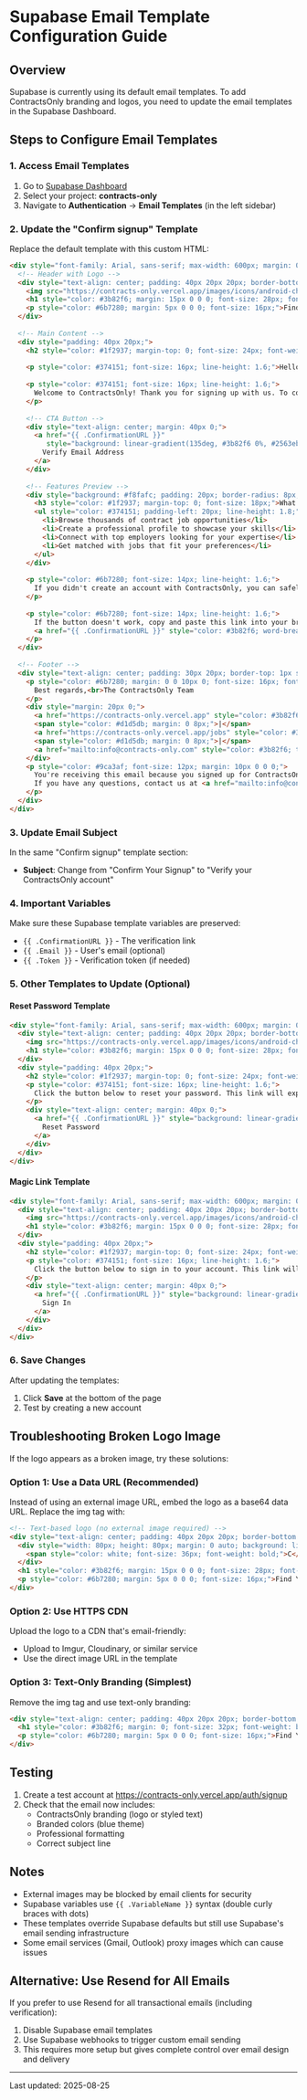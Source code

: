 # Supabase Email Template Configuration Guide

## Overview
Supabase is currently using its default email templates. To add ContractsOnly branding and logos, you need to update the email templates in the Supabase Dashboard.

## Steps to Configure Email Templates

### 1. Access Email Templates
1. Go to [Supabase Dashboard](https://supabase.com/dashboard)
2. Select your project: **contracts-only**
3. Navigate to **Authentication** → **Email Templates** (in the left sidebar)

### 2. Update the "Confirm signup" Template

Replace the default template with this custom HTML:

```html
<div style="font-family: Arial, sans-serif; max-width: 600px; margin: 0 auto; background: #ffffff;">
  <!-- Header with Logo -->
  <div style="text-align: center; padding: 40px 20px 20px; border-bottom: 1px solid #e5e7eb;">
    <img src="https://contracts-only.vercel.app/images/icons/android-chrome-192x192-light.png" alt="ContractsOnly" style="width: 80px; height: 80px;" />
    <h1 style="color: #3b82f6; margin: 15px 0 0 0; font-size: 28px; font-weight: bold;">ContractsOnly</h1>
    <p style="color: #6b7280; margin: 5px 0 0 0; font-size: 16px;">Find Your Next Contract Job</p>
  </div>
  
  <!-- Main Content -->
  <div style="padding: 40px 20px;">
    <h2 style="color: #1f2937; margin-top: 0; font-size: 24px; font-weight: bold;">Verify Your Email Address</h2>
    
    <p style="color: #374151; font-size: 16px; line-height: 1.6;">Hello,</p>
    
    <p style="color: #374151; font-size: 16px; line-height: 1.6;">
      Welcome to ContractsOnly! Thank you for signing up with us. To complete your registration and start finding amazing contract opportunities, please verify your email address by clicking the button below.
    </p>
    
    <!-- CTA Button -->
    <div style="text-align: center; margin: 40px 0;">
      <a href="{{ .ConfirmationURL }}" 
         style="background: linear-gradient(135deg, #3b82f6 0%, #2563eb 100%); color: white; padding: 16px 32px; text-decoration: none; border-radius: 8px; display: inline-block; font-weight: bold; font-size: 16px; box-shadow: 0 4px 14px 0 rgba(59, 130, 246, 0.4);">
        Verify Email Address
      </a>
    </div>
    
    <!-- Features Preview -->
    <div style="background: #f8fafc; padding: 20px; border-radius: 8px; margin: 30px 0;">
      <h3 style="color: #1f2937; margin-top: 0; font-size: 18px;">What you can do with ContractsOnly:</h3>
      <ul style="color: #374151; padding-left: 20px; line-height: 1.8;">
        <li>Browse thousands of contract job opportunities</li>
        <li>Create a professional profile to showcase your skills</li>
        <li>Connect with top employers looking for your expertise</li>
        <li>Get matched with jobs that fit your preferences</li>
      </ul>
    </div>
    
    <p style="color: #6b7280; font-size: 14px; line-height: 1.6;">
      If you didn't create an account with ContractsOnly, you can safely ignore this email.
    </p>
    
    <p style="color: #6b7280; font-size: 14px; line-height: 1.6;">
      If the button doesn't work, copy and paste this link into your browser:<br>
      <a href="{{ .ConfirmationURL }}" style="color: #3b82f6; word-break: break-all;">{{ .ConfirmationURL }}</a>
    </p>
  </div>
  
  <!-- Footer -->
  <div style="text-align: center; padding: 30px 20px; border-top: 1px solid #e5e7eb; background: #f9fafb;">
    <p style="color: #6b7280; margin: 0 0 10px 0; font-size: 16px; font-weight: 600;">
      Best regards,<br>The ContractsOnly Team
    </p>
    <div style="margin: 20px 0;">
      <a href="https://contracts-only.vercel.app" style="color: #3b82f6; text-decoration: none; font-weight: 500;">ContractsOnly.com</a>
      <span style="color: #d1d5db; margin: 0 8px;">|</span>
      <a href="https://contracts-only.vercel.app/jobs" style="color: #3b82f6; text-decoration: none; font-weight: 500;">Browse Jobs</a>
      <span style="color: #d1d5db; margin: 0 8px;">|</span>
      <a href="mailto:info@contracts-only.com" style="color: #3b82f6; text-decoration: none; font-weight: 500;">Support</a>
    </div>
    <p style="color: #9ca3af; font-size: 12px; margin: 10px 0 0 0;">
      You're receiving this email because you signed up for ContractsOnly.<br>
      If you have any questions, contact us at <a href="mailto:info@contracts-only.com" style="color: #3b82f6;">info@contracts-only.com</a>
    </p>
  </div>
</div>
```

### 3. Update Email Subject
In the same "Confirm signup" template section:
- **Subject**: Change from "Confirm Your Signup" to "Verify your ContractsOnly account"

### 4. Important Variables
Make sure these Supabase template variables are preserved:
- `{{ .ConfirmationURL }}` - The verification link
- `{{ .Email }}` - User's email (optional)
- `{{ .Token }}` - Verification token (if needed)

### 5. Other Templates to Update (Optional)

#### Reset Password Template
```html
<div style="font-family: Arial, sans-serif; max-width: 600px; margin: 0 auto; background: #ffffff;">
  <div style="text-align: center; padding: 40px 20px 20px; border-bottom: 1px solid #e5e7eb;">
    <img src="https://contracts-only.vercel.app/images/icons/android-chrome-192x192-light.png" alt="ContractsOnly" style="width: 80px; height: 80px;" />
    <h1 style="color: #3b82f6; margin: 15px 0 0 0; font-size: 28px; font-weight: bold;">ContractsOnly</h1>
  </div>
  <div style="padding: 40px 20px;">
    <h2 style="color: #1f2937; margin-top: 0; font-size: 24px; font-weight: bold;">Reset Your Password</h2>
    <p style="color: #374151; font-size: 16px; line-height: 1.6;">
      Click the button below to reset your password. This link will expire in 1 hour.
    </p>
    <div style="text-align: center; margin: 40px 0;">
      <a href="{{ .ConfirmationURL }}" style="background: linear-gradient(135deg, #3b82f6 0%, #2563eb 100%); color: white; padding: 16px 32px; text-decoration: none; border-radius: 8px; display: inline-block; font-weight: bold; font-size: 16px;">
        Reset Password
      </a>
    </div>
  </div>
</div>
```

#### Magic Link Template
```html
<div style="font-family: Arial, sans-serif; max-width: 600px; margin: 0 auto; background: #ffffff;">
  <div style="text-align: center; padding: 40px 20px 20px; border-bottom: 1px solid #e5e7eb;">
    <img src="https://contracts-only.vercel.app/images/icons/android-chrome-192x192-light.png" alt="ContractsOnly" style="width: 80px; height: 80px;" />
    <h1 style="color: #3b82f6; margin: 15px 0 0 0; font-size: 28px; font-weight: bold;">ContractsOnly</h1>
  </div>
  <div style="padding: 40px 20px;">
    <h2 style="color: #1f2937; margin-top: 0; font-size: 24px; font-weight: bold;">Sign In to ContractsOnly</h2>
    <p style="color: #374151; font-size: 16px; line-height: 1.6;">
      Click the button below to sign in to your account. This link will expire in 1 hour.
    </p>
    <div style="text-align: center; margin: 40px 0;">
      <a href="{{ .ConfirmationURL }}" style="background: linear-gradient(135deg, #3b82f6 0%, #2563eb 100%); color: white; padding: 16px 32px; text-decoration: none; border-radius: 8px; display: inline-block; font-weight: bold; font-size: 16px;">
        Sign In
      </a>
    </div>
  </div>
</div>
```

### 6. Save Changes
After updating the templates:
1. Click **Save** at the bottom of the page
2. Test by creating a new account

## Troubleshooting Broken Logo Image

If the logo appears as a broken image, try these solutions:

### Option 1: Use a Data URL (Recommended)
Instead of using an external image URL, embed the logo as a base64 data URL. Replace the img tag with:

```html
<!-- Text-based logo (no external image required) -->
<div style="text-align: center; padding: 40px 20px 20px; border-bottom: 1px solid #e5e7eb;">
  <div style="width: 80px; height: 80px; margin: 0 auto; background: linear-gradient(135deg, #3b82f6 0%, #2563eb 100%); border-radius: 16px; display: flex; align-items: center; justify-content: center;">
    <span style="color: white; font-size: 36px; font-weight: bold;">C</span>
  </div>
  <h1 style="color: #3b82f6; margin: 15px 0 0 0; font-size: 28px; font-weight: bold;">ContractsOnly</h1>
  <p style="color: #6b7280; margin: 5px 0 0 0; font-size: 16px;">Find Your Next Contract Job</p>
</div>
```

### Option 2: Use HTTPS CDN
Upload the logo to a CDN that's email-friendly:
- Upload to Imgur, Cloudinary, or similar service
- Use the direct image URL in the template

### Option 3: Text-Only Branding (Simplest)
Remove the img tag and use text-only branding:

```html
<div style="text-align: center; padding: 40px 20px 20px; border-bottom: 1px solid #e5e7eb;">
  <h1 style="color: #3b82f6; margin: 0; font-size: 32px; font-weight: bold;">ContractsOnly</h1>
  <p style="color: #6b7280; margin: 5px 0 0 0; font-size: 16px;">Find Your Next Contract Job</p>
</div>
```

## Testing
1. Create a test account at https://contracts-only.vercel.app/auth/signup
2. Check that the email now includes:
   - ContractsOnly branding (logo or styled text)
   - Branded colors (blue theme)
   - Professional formatting
   - Correct subject line

## Notes
- External images may be blocked by email clients for security
- Supabase variables use `{{ .VariableName }}` syntax (double curly braces with dots)
- These templates override Supabase defaults but still use Supabase's email sending infrastructure
- Some email services (Gmail, Outlook) proxy images which can cause issues

## Alternative: Use Resend for All Emails
If you prefer to use Resend for all transactional emails (including verification):
1. Disable Supabase email templates
2. Use Supabase webhooks to trigger custom email sending
3. This requires more setup but gives complete control over email design and delivery

---

Last updated: 2025-08-25